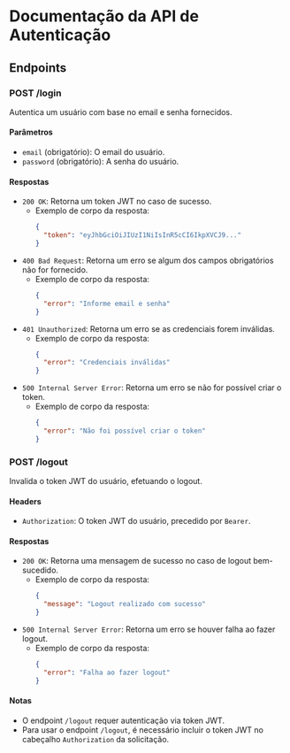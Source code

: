 # Documentação da API de Autenticação

## Endpoints

### POST /login

Autentica um usuário com base no email e senha fornecidos.

#### Parâmetros

- `email` (obrigatório): O email do usuário.
- `password` (obrigatório): A senha do usuário.

#### Respostas

- `200 OK`: Retorna um token JWT no caso de sucesso.
  - Exemplo de corpo da resposta:
    ```json
    {
      "token": "eyJhbGciOiJIUzI1NiIsInR5cCI6IkpXVCJ9..."
    }
    ```
- `400 Bad Request`: Retorna um erro se algum dos campos obrigatórios não for fornecido.
  - Exemplo de corpo da resposta:
    ```json
    {
      "error": "Informe email e senha"
    }
    ```
- `401 Unauthorized`: Retorna um erro se as credenciais forem inválidas.
  - Exemplo de corpo da resposta:
    ```json
    {
      "error": "Credenciais inválidas"
    }
    ```
- `500 Internal Server Error`: Retorna um erro se não for possível criar o token.
  - Exemplo de corpo da resposta:
    ```json
    {
      "error": "Não foi possível criar o token"
    }
    ```

### POST /logout

Invalida o token JWT do usuário, efetuando o logout.

#### Headers

- `Authorization`: O token JWT do usuário, precedido por `Bearer`.

#### Respostas

- `200 OK`: Retorna uma mensagem de sucesso no caso de logout bem-sucedido.
  - Exemplo de corpo da resposta:
    ```json
    {
      "message": "Logout realizado com sucesso"
    }
    ```
- `500 Internal Server Error`: Retorna um erro se houver falha ao fazer logout.
  - Exemplo de corpo da resposta:
    ```json
    {
      "error": "Falha ao fazer logout"
    }
    ```

#### Notas

- O endpoint `/logout` requer autenticação via token JWT.
- Para usar o endpoint `/logout`, é necessário incluir o token JWT no cabeçalho `Authorization` da solicitação.